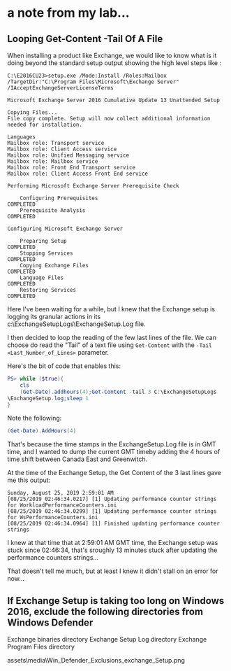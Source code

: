 # a note from my lab...

## Looping Get-Content -Tail <number> Of A File
When installing a product like Exchange, we would like to know what is it doing beyond the standard setup output showing the high level steps like :

```
C:\E2016CU23>setup.exe /Mode:Install /Roles:Mailbox /TargetDir:"C:\Program Files\Microsoft\Exchange Server" /IAcceptExchangeServerLicenseTerms

Microsoft Exchange Server 2016 Cumulative Update 13 Unattended Setup

Copying Files...
File copy complete. Setup will now collect additional information needed for installation.

Languages
Mailbox role: Transport service
Mailbox role: Client Access service
Mailbox role: Unified Messaging service
Mailbox role: Mailbox service
Mailbox role: Front End Transport service
Mailbox role: Client Access Front End service

Performing Microsoft Exchange Server Prerequisite Check

    Configuring Prerequisites                                                                         COMPLETED
    Prerequisite Analysis                                                                             COMPLETED

Configuring Microsoft Exchange Server

    Preparing Setup                                                                                   COMPLETED
    Stopping Services                                                                                 COMPLETED
    Copying Exchange Files                                                                            COMPLETED
    Language Files                                                                                    COMPLETED
    Restoring Services                                                                                COMPLETED

```

Here I've been waiting for a while, but I knew that the Exchange setup is logging its granular actions in its c:\ExchangeSetupLogs\ExchangeSetup.Log file.

I then decided to loop the reading of the few last lines of the file. We can choose do read the "Tail" of a text file using ```Get-Content``` with the ```-Tail <Last_Number_of_Lines>``` parameter.

Here's the bit of code that enables this:
```PowerShell
PS> while ($true){
    cls
    (Get-Date).addhours(4);Get-Content -tail 3 C:\ExchangeSetupLogs
\ExchangeSetup.log;sleep 1
}
```

Note the following:
```PowerShell
(Get-Date).AddHours(4)
```

That's because the time stamps in the ExchangeSetup.Log file is in GMT time, and I wanted to dump the current GMT timeby adding the 4 hours of time shift between Canada East and Greenwitch.

At the time of the Exchange Setup, the Get Content of the 3 last lines gave me this output:

```
Sunday, August 25, 2019 2:59:01 AM
[08/25/2019 02:46:34.0217] [1] Updating performance counter strings for WorkloadPerformanceCounters.ini
[08/25/2019 02:46:34.0299] [1] Updating performance counter strings for WsPerformanceCounters.ini
[08/25/2019 02:46:34.0964] [1] Finished updating performance counter strings
```

I knew at that time that at 2:59:01 AM GMT time, the Exchange setup was stuck since 02:46:34, that's sroughly 13 minutes stuck after updating the performance counters strings...

That doesn't tell me much, but at least I knew it didn't stall on an error for now...

## If Exchange Setup is taking too long on Windows 2016, exclude the following directories from Windows Defender

Exchange binaries directory
Exchange Setup Log directory
Exchange Program Files directory

<Insert image from Media>
assets\media\Win_Defender_Exclusions_exchange_Setup.png